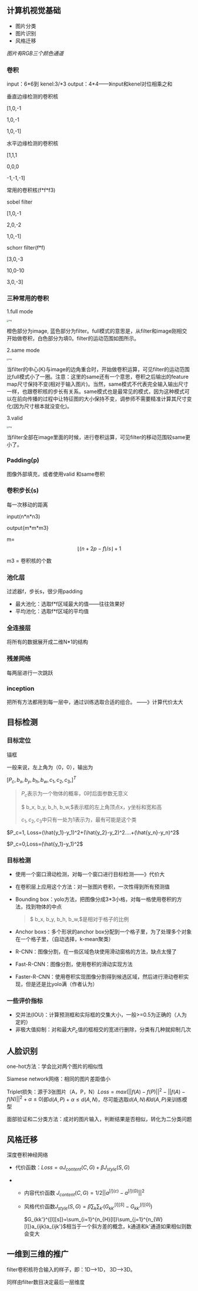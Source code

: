 ## 计算机视觉基础

- 图片分类
- 图片识别
- 风格迁移



*图片有RGB三个颜色通道*

### 卷积

input：6\*6到 kenel:3/*3   output：4\*4——》input和kenel对位相乘之和

垂直边缘检测的卷积核

[1,0,-1

1,0,-1

1,0,-1]

水平边缘检测的卷积核

[1,1,1

0,0,0

-1,-1,-1]



常用的卷积核(f\*f\*f3)

sobel filter

[1,0,-1

2,0,-2

1,0,-1]



schorr filter(f\*f)

[3,0,-3

10,0-10

3,0,-3]

### 三种常用的卷积

1.full  mode

<img src="https://img-blog.csdn.net/20180515205400757" alt="img" style="zoom:33%;" />

橙色部分为image, 蓝色部分为filter。full模式的意思是，从filter和image刚相交开始做卷积，白色部分为填0。filter的运动范围如图所示。

2.same mode

<img src="https://img-blog.csdn.net/20180515205624201" alt="img" style="zoom:33%;" />

当filter的中心(K)与image的边角重合时，开始做卷积运算，可见filter的运动范围比full模式小了一圈。注意：这里的same还有一个意思，卷积之后输出的feature map尺寸保持不变(相对于输入图片)。当然，same模式不代表完全输入输出尺寸一样，也跟卷积核的步长有关系。same模式也是最常见的模式，因为这种模式可以在前向传播的过程中让特征图的大小保持不变，调参师不需要精准计算其尺寸变化(因为尺寸根本就没变化)。

3.valid

<img src="https://img-blog.csdn.net/20180515205946981" alt="img" style="zoom:33%;" />

当filter全部在image里面的时候，进行卷积运算，可见filter的移动范围较same更小了。

### Padding(p)

图像外部填充，或者使用valid 和same卷积



### 卷积步长(s)

每一次移动的距离

input(n\*n\*n3)

output{m\*m\*m3}

m=$$ \lfloor(n+2p-f)/s\rfloor+1$$

m3 = 卷积核的个数



### 池化层

过滤器f，步长s，很少用padding

- 最大池化：选取f*f区域最大的值——往往效果好
- 平均池化：选取f*f区域的平均值

### 全连接层

将所有的数据展开成二维N*1的结构

### 残差网络

每两层进行一次跳跃

### inception

把所有方法都用到每一层中，通过训练选取合适的组合。 ——》计算代价太大



## 目标检测

### 目标定位

锚框

一般来说，左上角为（0，0），输出为

$[P_c, b_x, b_y, b_h, b_w, c_1, c_2, c_3,]^T$

> $P_c$表示为一个物体的概率，0时后面参数无意义
>
> $ b_x, b_y, b_h, b_w,$表示框的左上角顶点x，y坐标和宽和高
>
> $c_1, c_2, c_3$中只有一处为1表示为，最有可能是这个类

$P_c=1, Loss=(\hat{y_1}-y_1)^2+(\hat{y_2}-y_2)^2....+(\hat{y_n}-y_n)^2$

$P_c=0,Loss=(\hat{y_1}-y_1)^2$



### 目标检测

- 使用一个窗口滑动检测，对每一个窗口进行目标检测——》代价大

- 在卷积层上应用这个方法：对一张图片卷积，一次性得到所有预测值

- Bounding box：yolo方法，把图像分成3*3小格，对每一格使用卷积的方法，找到物体的中点

  >$ b_x, b_y, b_h, b_w,$是相对于格子的比例

- Anchor boxs：多个形状的anchor box分配到一个格子里，为了处理多个对象在一个格子里，（自动选择，k-mean聚类）

- R-CNN：图像分割，在一些区域色块使用滑动窗格的方法，缺点太慢了

- Fast-R-CNN：图像分割，使用卷积的滑动实现方法

- Faster-R-CNN：使用卷积实现图像分割得到候选区域，然后进行滑动卷积实现，但是还是比yolo满（作者认为）

### 一些评价指标

- 交并法(IOU)：计算预测框和实际框的交集大小，一般>=0.5为正确的（人为定的）
- 非极大值抑制：对和最大$P_c$值的框相交的宽进行删除，分类有几种就抑制几次

## 人脸识别

one-hot方法：学会比对两个图片的相似性

Siamese network网络：相同的图片差距值小

Triplet损失：源于3张图片（A，P，N）$Loss=max(||f(A)-f(P)||^2-||f(A)-f(N)||^2+\alpha\leq 0)$即$d(A,P)+\alpha \leq d (A,N)$，尽可能选取$d(A,N)和d(A,P)$来训练模型

面部验证和二分类方法：成对的图片输入，判断结果是否相似，转化为二分类问题

## 风格迁移

深度卷积神经网络

- 代价函数：$Loss = \alpha J_{content}(C,G)+\beta J_{style}(S,G)$

- - 内容代价函数 $J_{content}(C,G)=1/2||a^{[l](c)}-a^{[l](G)}||^2$
  
  - 风格代价函数$J_{style}(S,G)=\beta\sum_{k}\sum_{k'}(G_{kk'}^{[l][S]}-G_{kk'}^{[l][G]})$ 
  
    $G_{kk'}^{[l][s]}=\sum_{i=1}^{n_{H}[l]}\sum_{j=1}^{n_{W}[l]}a_{ijk}a_{ijk'}$相当于一个斜方差的概念，k通道和k'通道如果相似则数会变大 

## 一维到三维的推广

filter卷积核符合输入的样子，即：1D-->1D， 3D-->3D。

同样由filter数目决定最后一层维度
